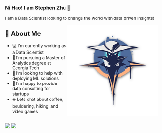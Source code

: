 ### Ni Hao! I am Stephen Zhu 👋

I am a Data Scientist looking to change the world with data driven insights!

<img src="valorant-spray-the-seeker.png" height="300" align="right">

## 📘 About Me
- 💻 I’m currently working as a Data Scientist
- 🌱 I’m pursuing a Master of Analytics degree at Georgia Tech
- 🥰 I’m looking to help with deploying ML solutions 
- 🤠 I’m happy to provide data consulting for startups 
- ☕ Lets chat about coffee, bouldering, hiking, and video games


<br>
<a target="_blank" href="https://www.linkedin.com/in/steph-zhu/"><img src="https://img.shields.io/badge/-LinkedIn-0077B5?style=for-the-badge&logo=Linkedin&logoColor=white"></img></a>
<a target="_blank" href="mailto:stezhu@gatech.edu"><img src="https://img.shields.io/badge/-Email-D14836?style=for-the-badge&logo=Gmail&logoColor=white"></img></a>  
<br>
  
